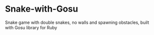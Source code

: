 # Snake-with-Gosu
Snake game with double snakes, no walls and spawning obstacles, built with Gosu library for Ruby
